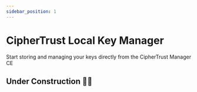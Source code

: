 ```yaml
---
sidebar_position: 1
---
```


# CipherTrust Local Key Manager

Start storing and managing your keys directly from the CipherTrust Manager CE

## Under Construction 👷🚧